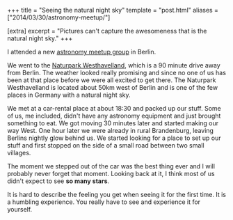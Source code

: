 +++
title = "Seeing the natural night sky"
template = "post.html"
aliases = ["2014/03/30/astronomy-meetup/"]

[extra]
excerpt = "Pictures can't capture the awesomeness that is the natural night sky."
+++

I attended a new [astronomy meetup group](http://www.meetup.com/Berlin-Astronomy-Astrophotography-Meetup/) in Berlin.

We went to the [Naturpark Westhavelland](https://www.westhavelland-naturpark.de/erleben-lernen/naturerlebnis/himmelsbeobachtung-im-sternenpark/), which is a 90 minute drive away from Berlin. The weather looked really promising and since no one of us has been at that place before we were all excited to get there. The Naturpark Westhavelland is located about 50km west of Berlin and is one of the few places in Germany with a natural night sky.

We met at a car-rental place at about 18:30 and packed up our stuff. Some of us, me included, didn't have any astronomy equipment and just brought something to eat. We got moving 30 minutes later and started making our way West. One hour later we were already in rural Brandenburg, leaving Berlins nightly glow behind us. We started looking for a place to set up our stuff and first stopped on the side of a small road between two small villages.

The moment we stepped out of the car was the best thing ever and I will probably never forget that moment. Looking back at it, I think most of us didn't expect to see **so many stars**.

It is hard to describe the feeling you get when seeing it for the first time. It is a humbling experience. You really have to see and experience it for yourself.
